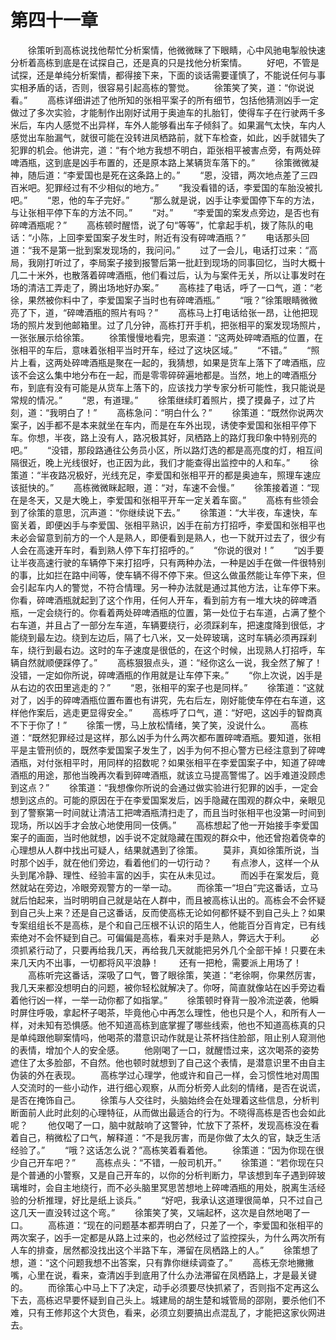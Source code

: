 #	第四十一章
　　徐策听到高栋说找他帮忙分析案情，他微微眯了下眼睛，心中风驰电掣般快速分析着高栋到底是在试探自己，还是真的只是找他分析案情。
　　好吧，不管是试探，还是单纯分析案情，都得接下来，下面的谈话需要谨慎了，不能说任何与事实相矛盾的话，否则，很容易引起高栋的警觉。
　　徐策笑了笑，道：“你说说看。”
　　高栋详细讲述了他所知的张相平案子的所有细节，包括他猜测凶手一定做过了多次实验，才能制作出刚好试用于奥迪车的扎胎钉，使得车子在行驶两千多米后，车内人感觉不出异样，车外人能够看出车子倾斜了。如果漏气太快，车内人感觉出车胎漏气，就很可能在没转进凤栖路前，就下车检查，如此，凶手就错失了犯罪的机会。他讲完，道：“有个地方我想不明白，距张相平被害点旁，有两处碎啤酒瓶，这到底是凶手布置的，还是原本路上某辆货车落下的。”
　　徐策微微凝神，随后道：“李爱国也是死在这条路上的。”
　　“恩，没错，两次地点差了三四百米吧。犯罪经过有不少相似的地方。”
　　“我没看错的话，李爱国的车胎没被扎吧。”
　　“恩，他的车子完好。”
　　“那么就是说，凶手让李爱国停下车的方法，与让张相平停下车的方法不同。”
　　“对。”
　　“李爱国的案发点旁边，是否也有碎啤酒瓶呢？”
　　高栋顿时醒悟，说了句“等等”，忙拿起手机，拨了陈队的电话：“小陈，上回李爱国案子发生时，附近有没有碎啤酒瓶？”
　　电话那头回道：“我不是第一批到案发现场的，我问问。”
　　过了一会儿，电话打过来：“高局，我刚打听过了，李局案子接到报警后第一批赶到现场的同事回忆，当时大概十几二十米外，也散落着碎啤酒瓶，他们看过后，认为与案件无关，所以让事发时在场的清洁工弄走了，腾出场地好办案。”
　　高栋挂了电话，呼了一口气，道：“老徐，果然被你料中了，李爱国案子当时也有碎啤酒瓶。”
　　“哦？”徐策眼睛微微亮了下，道，“碎啤酒瓶的照片有吗？”
　　高栋马上打电话给张一昂，让他把现场的照片发到他邮箱里。过了几分钟，高栋打开手机，把张相平的案发现场照片，一张张展示给徐策。
　　徐策慢慢地看完，思索道：“这两处碎啤酒瓶的位置，在张相平的车后，意味着张相平当时开车，经过了这块区域。”
　　“不错。”
　　“照片上看，这两处碎啤酒瓶是聚在一起的，我猜想，如果是货车上落下了啤酒瓶，应该不会这么集中地分布在一起，而是零零碎碎遍地都是。当然，地上的啤酒瓶分布，到底有没有可能是从货车上落下的，应该找力学专家分析可能性，我只能说是常规的情况。”
　　“恩，有道理。”
　　徐策继续盯着照片，摸了摸鼻子，过了片刻，道：“我明白了！”
　　高栋急问：“明白什么？”
　　徐策道：“既然你说两次案子，凶手都不是本来就坐在车内，而是在车外出现，诱使李爱国和张相平停下车。你想，半夜，路上没有人，路况极其好，凤栖路上的路灯我印象中特别亮的吧。”
　　“没错，那段路通往公务员小区，所以路灯选的都是高亮度的灯，相互间隔很近，晚上光线很好，也正因为此，我们才能查得出监控中的人和车。”
　　徐策道：“半夜路况极好，光线充足，李爱国和张相平开的都是奥迪车，照理车速应该挺快的。”
　　高栋微微眯起眼，道：“对，车速不会慢。”
　　徐策接着道：“现在是冬天，又是大晚上，李爱国和张相平开车一定关着车窗。”
　　高栋有些领会到了徐策的意思，沉声道：“你继续说下去。”
　　徐策道：“大半夜，车速快，车窗关着，即便凶手与李爱国、张相平熟识，凶手在前方打招呼，李爱国和张相平也未必会留意到前方的一个人是熟人，即便看到是熟人，也一下就开过去了，很少有人会在高速开车时，看到熟人停下车打招呼的。”
　　“你说的很对！”
　　“凶手要让半夜高速行驶的车辆停下来打招呼，只有两种办法，一种是凶手在做一件很特别的事，比如拦在路中间等，使车辆不得不停下来。但这么做虽然能让车停下来，但会引起车内人的警觉，不符合情理。另一种办法就是通过其他方法，让车停下来。你看，碎啤酒瓶就起到了这个作用，任何人开车，看到前方有一堆大块的碎啤酒瓶，一定会绕行的。你看着两处碎啤酒瓶的位置，第一处位于右车道，占满了整个右车道，并且占了一部分左车道，车辆要绕行，必须踩刹车，把速度降到很低，才能绕到最左边。绕到左边后，隔了七八米，又一处碎玻璃，这时车辆必须再踩刹车，绕行到最右边。这时的车子速度是很低的，在这个时候，出现熟人打招呼，车辆自然就顺便踩停了。”
　　高栋狠狠点头，道：“经你这么一说，我全然了解了！没错，一定如你所说，碎啤酒瓶的作用就是让车停下来。”
　　“你上次说，凶手是从右边的农田里逃走的？”
　　“恩，张相平的案子也是同样。”
　　徐策道：“这就对了，凶手的碎啤酒瓶位置布置也有讲究，先右后左，刚好能使车停在右车道，这样他作案后，逃走更显得安全。”
　　高栋呼了口气，道：“好吧，这凶手的智商真不下于你了！”
　　徐策一愣，马上放松情绪，笑了笑，没说什么。
　　高栋道：“既然犯罪经过是这样，那么凶手为什么两次都布置碎啤酒瓶。要知道，张相平是主管刑侦的，既然李爱国案子发生了，凶手为何不担心警方已经注意到了碎啤酒瓶，对付张相平时，用同样的招数呢？如果张相平在李爱国案子中，知道了碎啤酒瓶的用途，那他当晚再次看到碎啤酒瓶，就该立马提高警惕了。凶手难道没顾虑到这点？”
　　徐策道：“我想像你所说的会通过做实验进行犯罪的凶手，一定会想到这点的。可能的原因在于在李爱国案发后，凶手隐藏在围观的群众中，亲眼见到了警察第一时间就让清洁工把啤酒瓶清扫走了，而且当时张相平也没第一时间到现场，所以凶手才会放心地使用同一伎俩。”
　　高栋想起了他一开始接手李爱国案子的画面，当时他就想，凶手说不定就隐藏在围观的群众中，他还曾抱着侥幸的心理想从人群中找出可疑人，结果就遇到了徐策。
　　莫非，真如徐策所说，当时那个凶手，就在他们旁边，看着他们的一切行动？
　　有点渗人，这样一个从头到尾冷静、理性、经验丰富的凶手，实在从未见过。
　　而凶手在案发后，竟然就站在旁边，冷眼旁观警方的一举一动。
　　而徐策一“坦白”完这番话，立马就后怕起来，当时明明自己就是站在人群中，而且被高栋认出的。高栋会不会怀疑到自己头上来？还是自己这番话，反而使高栋无论如何都怀疑不到自己头上？如果专案组组长不是高栋，是个和自己压根不认识的陌生人，他能百分百肯定，已有线索绝对不会怀疑到自己。可偏偏是高栋，看来对手是熟人，弊远大于利。
　　必须抓紧行动了，只要再给我几天，再给我几天就能把另外几个全部干掉！只要在未来几天内不出事，一切都将风平浪静！
　　还有一把枪，需要派上用场了！
　　高栋听完这番话，深吸了口气，瞥了眼徐策，笑道：“老徐啊，你果然厉害，我几天来都没想明白的问题，被你轻松就解决了。你呀，简直就像站在凶手旁边看着他行凶一样，一举一动你都了如指掌。”
　　徐策顿时脊背一股冷流逆袭，他瞬时屏住呼吸，拿起杯子喝茶，毕竟他心中再怎么理性，他也只是个人，和所有人一样，对未知有恐惧感。他不知道高栋到底掌握了哪些线索，他也不知道高栋真的只是单纯跟他聊案情吗，他喝茶的潜意识动作就是让茶杯挡住脸部，阻止别人窥测他的表情，增加个人的安全感。
　　他刚喝了一口，就醒悟过来，这次喝茶的姿势遮住了太多脸部，不自然。他也顿时就想到了自己这个表情，是潜意识里不由自主伪装的外在表现。
　　高栋学过心理学，他或许和自己一样，会习惯性地对周围人交流时的一些小动作，进行细心观察，从而分析旁人此刻的情绪，是否在说谎，是否在掩饰自己。
　　徐策与人交往时，头脑始终会在处理着这些信息，分析判断面前人此时此刻的心理特征，从而做出最适合的行为。不晓得高栋是否也会如此呢？
　　他仅喝了一口，脑中就敲响了这警钟，忙放下了茶杯，发现高栋没在看着自己，稍微松了口气，解释道：“不是我厉害，而是你做了太久的官，缺乏生活经验了。”
　　“哦？这话怎么说？”高栋笑着看着他。
　　徐策道：“因为你现在很少自己开车吧？”
　　高栋点头：“不错，一般司机开。”
　　徐策道：“若你现在只是个普通的小警察，又是自己开车的，以你的分析判断力，早该想到车子遇到碎玻璃堆时，会自主地绕行，而不必头脑里冥思苦想地上碎啤酒瓶的用处，脱离生活经验的分析推理，好比是纸上谈兵。”
　　“好吧，我承认这道理很简单，只不过自己这几天一直没转过这个弯。”
　　徐策笑了笑，又端起杯，这次是自然地喝了一口。
　　高栋道：“现在的问题基本都弄明白了，只差了一个，李爱国和张相平的两次案子，凶手一定都是从路上过来的，也必然经过了监控探头，为什么两次所有人车的排查，居然都没找出这个半路下车，滞留在凤栖路上的人。”
　　徐策想了想，道：“这个问题我想不出答案，只有靠你继续调查了。”
　　高栋无奈地撇撇嘴，心里在说，看来，查清凶手到底用了什么办法滞留在凤栖路上，才是最关键的。
　　而徐策心中马上下了决定，动手必须要尽快抓紧了，否则指不定再这么下去，高栋迟早要怀疑到自己头上。城建局的胡生楚和城管局的邵刚，要杀他们不难，只有王修邦这个大货色，看来，必须立刻要搞出点混乱了，才能把这家伙网进去。